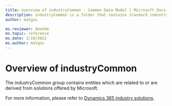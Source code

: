 ```yaml
---
title: overview of industryCommon - Common Data Model | Microsoft Docs
description: industryCommon is a folder that contains standard industry-related solution entities available within the Common Data Model.
author: matgos

ms.reviewer: deonhe
ms.topic: reference
ms.date: 1/19/2021
ms.author: matgos
---
```


# Overview of industryCommon

The industryCommon group contains  entities which are related to or are derived from solutions offered by Microsoft.

For more information, please refer to [Dynamics 365 industry solutions](/dynamics365/industry/).
